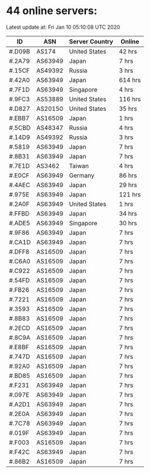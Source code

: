 # 44 online servers:

Latest update at: Fri Jan 10 05:10:08 UTC 2020

| ID | ASN | Server Country | Online |
| -- | --- | -------------- | ------ |
| #.D09B | AS174 | United States | 42 hrs |
| #.2A79 | AS63949 | Japan | 7 hrs |
| #.15CF | AS49392 | Russia | 3 hrs |
| #.42A0 | AS63949 | Japan | 614 hrs |
| #.7F1D | AS63949 | Singapore | 4 hrs |
| #.9FC3 | AS53889 | United States | 116 hrs |
| #.D827 | AS20150 | United States | 35 hrs |
| #.EBB7 | AS16509 | Japan | 1 hrs |
| #.5CBD | AS48347 | Russia | 4 hrs |
| #.14D9 | AS49392 | Russia | 3 hrs |
| #.5819 | AS63949 | Japan | 7 hrs |
| #.8B31 | AS63949 | Japan | 7 hrs |
| #.7E1D | AS3462 | Taiwan | 4 hrs |
| #.E0CF | AS63949 | Germany | 86 hrs |
| #.4AEC | AS63949 | Japan | 29 hrs |
| #.975E | AS63949 | Japan | 121 hrs |
| #.2A0F | AS63949 | United States | 1 hrs |
| #.FFBD | AS63949 | Japan | 34 hrs |
| #.ADE5 | AS63949 | Singapore | 30 hrs |
| #.9F86 | AS63949 | Japan | 7 hrs |
| #.CA1D | AS63949 | Japan | 7 hrs |
| #.DFF8 | AS16509 | Japan | 7 hrs |
| #.C6A0 | AS16509 | Japan | 7 hrs |
| #.C922 | AS16509 | Japan | 7 hrs |
| #.54FD | AS16509 | Japan | 7 hrs |
| #.FB26 | AS16509 | Japan | 7 hrs |
| #.7221 | AS16509 | Japan | 7 hrs |
| #.3593 | AS16509 | Japan | 7 hrs |
| #.8B83 | AS16509 | Japan | 7 hrs |
| #.2ECD | AS16509 | Japan | 7 hrs |
| #.8C9A | AS16509 | Japan | 7 hrs |
| #.E8BF | AS16509 | Japan | 7 hrs |
| #.747D | AS16509 | Japan | 7 hrs |
| #.92A0 | AS16509 | Japan | 7 hrs |
| #.BD85 | AS16509 | Japan | 7 hrs |
| #.F231 | AS63949 | Japan | 7 hrs |
| #.097E | AS63949 | Japan | 7 hrs |
| #.A2D1 | AS63949 | Japan | 7 hrs |
| #.2E0A | AS63949 | Japan | 7 hrs |
| #.7C78 | AS63949 | Japan | 7 hrs |
| #.019F | AS63949 | Japan | 7 hrs |
| #.F003 | AS16509 | Japan | 7 hrs |
| #.F42C | AS63949 | Japan | 7 hrs |
| #.86B2 | AS16509 | Japan | 7 hrs |

